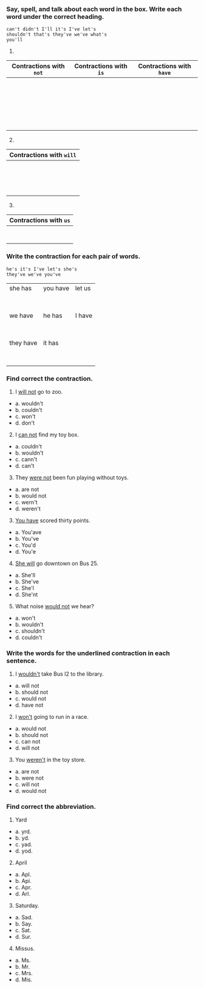 ### Say, spell, and talk about each word in the box. Write each word under the correct heading.

```
can't didn't I'll it's I've let's
shouldn't that's they've we've what's
you'll
```
1.

|Contractions with `not`|Contractions with `is`|Contractions with `have`|
|-----|----|----|
|<br><br>|<br><br>|<br><br>|
|<br><br>|<br><br>|<br><br>|
|<br><br>|<br><br>|<br><br>|

2.

|Contractions with `will`|
|------------------------|
|<br><br>|
|<br><br>|

3.

|Contractions with `us`|
|----------------------|
|<br><br>|

### Write the contraction for each pair of words.
```
he's it's I've let's she's 
they've we've you've
```

| | | |
|----|----|----|
|she has|you have|let us|
|<br><br>|<br><br>|<br><br>|
|we have|he has|I have|
|<br><br>|<br><br>|<br><br>|
|they have|it has| |
|<br><br>|<br><br>| |

### Find correct the contraction.
1. I <U>will not</U> go to zoo.

 - a. wouldn't
 - b. couldn't
 - c. won't
 - d. don't

2. I <U>can not</U> find my toy box.

 - a. couldn't
 - b. wouldn't
 - c. cann't
 - d. can't

3. They <U>were not</U> been fun playing without toys.

 - a. are not
 - b. would not
 - c. wern't
 - d. weren't

3. <U>You have</U> scored thirty points.

 - a. You'ave
 - b. You've
 - c. You'd
 - d. You'e

4. <U>She will</U> go downtown on Bus 25.

 - a. She'll
 - b. She've
 - c. She'l
 - d. She'nt

5. What noise <U>would not</U> we hear?

 - a. won't
 - b. wouldn't
 - c. shouldn't
 - d. couldn't

### Write the words for the underlined contraction in each sentence.

1. I <U>wouldn't</U> take Bus I2 to the library.

 - a. will not
 - b. should not
 - c. would not
 - d. have not

2. I <U>won't</U> going to run in a race.

 - a. would not
 - b. should not
 - c. can not
 - d. will not

3. You <U>weren't</U> in the toy store.

 - a. are not
 - b. were not
 - c. will not
 - d. would not

### Find correct the abbreviation.

1. Yard

 - a. yrd.
 - b. yd.
 - c. yad.
 - d. yod.

2. April
 - a. Apl.
 - b. Api.
 - c. Apr.
 - d. Arl.

3. Saturday.
 - a. Sad.
 - b. Say.
 - c. Sat.
 - d. Sur.

4. Missus.
 - a. Ms.
 - b. Mr.
 - c. Mrs.
 - d. Mis.

